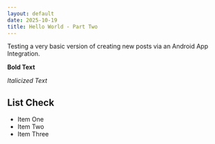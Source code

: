 ```yaml
---
layout: default
date: 2025-10-19
title: Hello World - Part Two
---
```


Testing a very basic version of creating new posts via an Android App Integration.

**Bold Text**

*Italicized Text*

## List Check
- Item One
- Item Two
- Item Three


